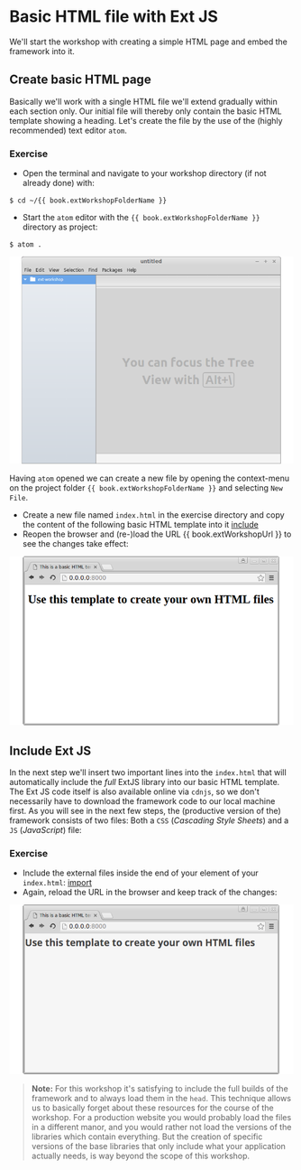 # Basic HTML file with Ext JS

We'll start the workshop with creating a simple HTML page and embed the
framework into it.

## Create basic HTML page

Basically we'll work with a single HTML file we'll extend gradually within each
section only. Our initial file will thereby only contain the basic HTML template
showing a heading. Let's create the file by the use of the (highly recommended)
text editor `atom`.

### Exercise

* Open the terminal and navigate to your workshop directory (if not already done)
  with:
```
$ cd ~/{{ book.extWorkshopFolderName }}
```
* Start the `atom` editor with the `{{ book.extWorkshopFolderName }}` directory
  as project:
```
$ atom .
```

![Start view atom editor.](../assets/atom-start.png)

Having `atom` opened we can create a new file by opening the context-menu on the
project folder `{{ book.extWorkshopFolderName }}` and selecting `New File`.

* Create a new file named `index.html` in the exercise directory and copy the
  content of the following basic HTML template into it
[include](../snippets/basic-template.html)
* Reopen the browser and (re-)load the URL {{ book.extWorkshopUrl }} to see the
  changes take effect:

![The basic HTML page.](../assets/basic-html-template.png)

## Include Ext JS

In the next step we'll insert two important lines into the `index.html` that
will automatically include the *full* ExtJS library into our basic HTML template.
The Ext JS code itself is also available online via `cdnjs`, so we don't
necessarily have to download the framework code to our local machine first. As
you will see in the next few steps, the (productive version of the) framework
consists of two files: Both a `CSS` (*Cascading Style Sheets*) and a `JS`
(*JavaScript*) file:

### Exercise

* Include the external files inside the end of your <code><head></code> element
  of your `index.html`:
[import](../snippets/include-ext-cdnjs.html)
* Again, reload the URL in the browser and keep track of the changes:

![The basic HTML page after including Ext JS.](../assets/include-ext-js.png)

> **Note:** For this workshop it's satisfying to include the full builds of the
            framework and to always load them in the `head`. This technique
            allows us to basically forget about these resources for the course
            of the workshop. For a production website you would probably load
            the files in a different manor, and you would rather not load the
            versions of the libraries which contain everything. But the creation
            of specific versions of the base libraries that only include what
            your application actually needs, is way beyond the scope of this
            workshop.
